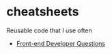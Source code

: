 cheatsheets
===========

Reusable code that I use often


* [Front-end Developer Questions](https://github.com/darcyclarke/Front-end-Developer-Interview-Questions)